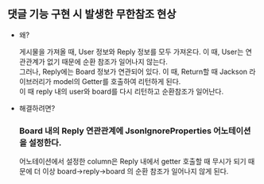 ## 댓글 기능 구현 시 발생한 무한참조 현상
- 왜?   

  게시물을 가져올 때, User 정보와 Reply 정보를 모두 가져온다. 이 때, User는 연관관계가 없기 때문에 순환 참조가 일어나지 않는다.   
  그러나, Reply에는 Board 정보가 연관되어 있다. 이 때, Return할 때 Jackson 라이브러리가 model의 Getter를 호출하여 리턴하게 된다.   
  이 때 reply 내의 user와 board를 다시 리턴하고 순환참조가 일어난다.
  
- 해결하려면? 

  ### Board 내의 Reply 연관관계에 JsonIgnoreProperties 어노테이션을 설정한다.    
  어노테이션에서 설정한 column은 Reply 내에서 getter 호출할 때 무시가 되기 때문에 더 이상 board->reply->board 의 순환 참조가 일어나지 않게 된다.
  
